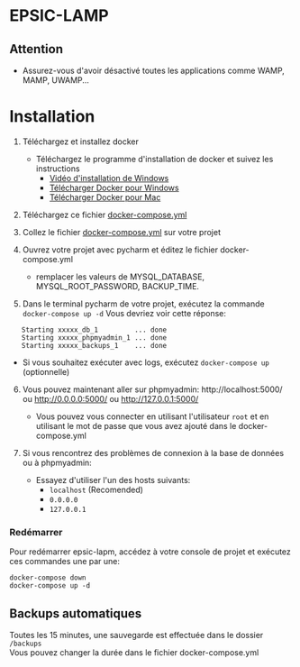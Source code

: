 # EPSIC-LAMP


## Attention
 - Assurez-vous d'avoir désactivé toutes les applications comme WAMP, MAMP, UWAMP...

# Installation
1. Téléchargez et installez docker
   - Téléchargez le programme d'installation de docker et suivez les instructions
     - [Vidéo d'installation de Windows](https://youtu.be/GIMExUnjzMw?t=97)  
     - [Télécharger Docker pour Windows](https://download.docker.com/win/stable/Docker%20Desktop%20Installer.exe)  
     - [Télécharger Docker pour Mac](https://download.docker.com/mac/stable/Docker.dmg)  

2. Téléchargez ce fichier [docker-compose.yml](https://drive.google.com/file/d/1CuoKkH_11AZVbie_Vum10V4K4Ug67Hqe/view?usp=sharing)

3. Collez le fichier [docker-compose.yml](https://drive.google.com/file/d/1CuoKkH_11AZVbie_Vum10V4K4Ug67Hqe/view?usp=sharing) sur votre projet

4. Ouvrez votre projet avec pycharm et éditez le fichier docker-compose.yml
   - remplacer les valeurs de MYSQL_DATABASE, MYSQL_ROOT_PASSWORD, BACKUP_TIME.
   
5. Dans le terminal pycharm de votre projet, exécutez la commande `docker-compose up -d`
Vous devriez voir cette réponse:
```
   Starting xxxxx_db_1         ... done
   Starting xxxxx_phpmyadmin_1 ... done
   Starting xxxxx_backups_1    ... done
```

   - Si vous souhaitez exécuter avec logs, exécutez `docker-compose up` (optionnelle)

6. Vous pouvez maintenant aller sur phpmyadmin: http://localhost:5000/ ou http://0.0.0.0:5000/ ou http://127.0.0.1:5000/
   - Vous pouvez vous connecter en utilisant l'utilisateur `root` et en utilisant le mot de passe que vous avez ajouté dans le docker-compose.yml

8. Si vous rencontrez des problèmes de connexion à la base de données ou à phpmyadmin:
   - Essayez d'utiliser l'un des hosts suivants:
     - `localhost` (Recomended)
     - `0.0.0.0`
     - `127.0.0.1`

### Redémarrer
Pour redémarrer epsic-lapm, accédez à votre console de projet et exécutez ces commandes une par une:
```
docker-compose down
docker-compose up -d
```

## Backups automatiques
Toutes les 15 minutes, une sauvegarde est effectuée dans le dossier `/backups`  
Vous pouvez changer la durée dans le fichier docker-compose.yml
